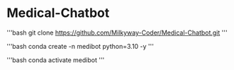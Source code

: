 # Medical-Chatbot
'''bash
git clone https://github.com/Milkyway-Coder/Medical-Chatbot.git
'''

'''bash
conda create -n medibot python=3.10 -y
'''

'''bash 
conda activate medibot
'''